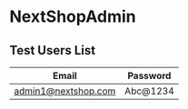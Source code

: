 # NextShopAdmin

## Test Users List

| Email               | Password |
| ------------------- | -------- |
| admin1@nextshop.com | Abc@1234 |
